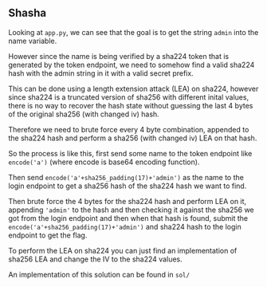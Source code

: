 ## Shasha

Looking at `app.py`, we can see that the goal is to get the string `admin` into the name variable.

However since the name is being verified by a sha224 token that is generated by the token endpoint, we need to somehow find a valid sha224 hash with the admin string in it with a valid secret prefix.

This can be done using a length extension attack (LEA) on sha224, however since sha224 is a truncated version of sha256 with different inital values, there is no way to recover the hash state without guessing the last 4 bytes of the original sha256 (with changed iv) hash.

Therefore we need to brute force every 4 byte combination, appended to the sha224 hash and perform a sha256 (with changed iv) LEA on that hash.

So the process is like this, first send some name to the token endpoint like `encode('a')` (where encode is base64 encoding function).

Then send `encode('a'+sha256_padding(17)+'admin')` as the name to the login endpoint to get a sha256 hash of the sha224 hash we want to find.

Then brute force the 4 bytes for the sha224 hash and perform LEA on it, appending `'admin'` to the hash and then checking it against the sha256 we got from the login endpoint and then when that hash is found, submit the `encode('a'+sha256_padding(17)+'admin')` and sha224 hash to the login endpoint to get the flag.

To perform the LEA on sha224 you can just find an implementation of sha256 LEA and change the IV to the sha224 values.

An implementation of this solution can be found in `sol/`

